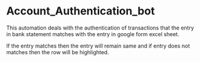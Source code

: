 # Account_Authentication_bot

This automation deals with the authentication of transactions that the entry in bank statement matches with the entry in google form excel sheet.

If the entry matches then the entry will remain same and if entry does not matches then the row will be highlighted.

